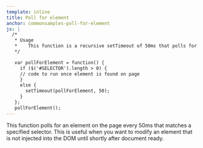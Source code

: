 ```yaml
---
template: inline
title: Poll for element
anchor: commonsamples-poll-for-element
js: |
  /*
   * Usage
   *    This function is a recursive setTimeout of 50ms that polls for an element matching the selector in the if statement.  
   */

   var pollForElement = function() {
     if ($('#SELECTOR').length > 0) {
     // code to run once element is found on page
     }
     else {
       setTimeout(pollForElement, 50);
     }
   };
   pollForElement();
---
```


This function polls for an element on the page every 50ms that matches a specified selector.  This is useful when you want to modify an element that is not injected into the DOM until shortly after document ready.
